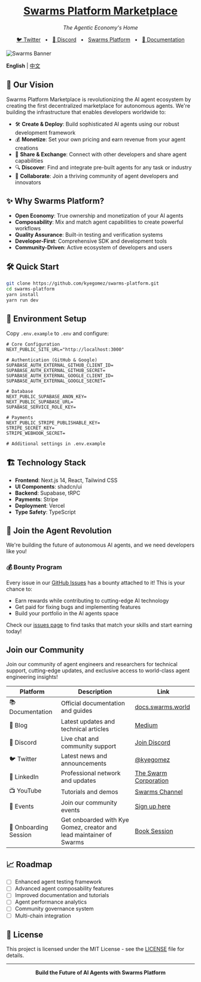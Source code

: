 <div align="center">
  <a href="https://swarms.world">
    <h1>Swarms Platform Marketplace</h1>
  </a>
</div>
<p align="center">
  <em>The Agentic Economy's Home </em>
</p>

<p align="center">
<a href="https://twitter.com/swarms_corp/">🐦 Twitter</a>
<span>&nbsp;&nbsp;•&nbsp;&nbsp;</span>
<a href="https://discord.gg/NHfAfHf9zs">📢 Discord</a>
<span>&nbsp;&nbsp;•&nbsp;&nbsp;</span>
<a href="https://swarms.world">Swarms Platform</a>
<span>&nbsp;&nbsp;•&nbsp;&nbsp;</span>
<a href="https://docs.swarms.world">📙 Documentation</a>
</p>


![Swarms Banner](swarms_platform.png)

**English** | [中文](./README.zh-CN.md)

## 🚀 Our Vision

Swarms Platform Marketplace is revolutionizing the AI agent ecosystem by creating the first decentralized marketplace for autonomous agents. We're building the infrastructure that enables developers worldwide to:

- 🛠️ **Create & Deploy**: Build sophisticated AI agents using our robust development framework
- 💰 **Monetize**: Set your own pricing and earn revenue from your agent creations
- 🔄 **Share & Exchange**: Connect with other developers and share agent capabilities
- 🔍 **Discover**: Find and integrate pre-built agents for any task or industry
- 🤝 **Collaborate**: Join a thriving community of agent developers and innovators

## ✨ Why Swarms Platform?

- **Open Economy**: True ownership and monetization of your AI agents
- **Composability**: Mix and match agent capabilities to create powerful workflows
- **Quality Assurance**: Built-in testing and verification systems
- **Developer-First**: Comprehensive SDK and development tools
- **Community-Driven**: Active ecosystem of developers and users

## 🛠️ Quick Start

```bash
git clone https://github.com/kyegomez/swarms-platform.git
cd swarms-platform
yarn install
yarn run dev
```

## 🔑 Environment Setup

Copy `.env.example` to `.env` and configure:

```env
# Core Configuration
NEXT_PUBLIC_SITE_URL="http://localhost:3000"

# Authentication (GitHub & Google)
SUPABASE_AUTH_EXTERNAL_GITHUB_CLIENT_ID=
SUPABASE_AUTH_EXTERNAL_GITHUB_SECRET=
SUPABASE_AUTH_EXTERNAL_GOOGLE_CLIENT_ID=
SUPABASE_AUTH_EXTERNAL_GOOGLE_SECRET=

# Database
NEXT_PUBLIC_SUPABASE_ANON_KEY=
NEXT_PUBLIC_SUPABASE_URL=
SUPABASE_SERVICE_ROLE_KEY=

# Payments
NEXT_PUBLIC_STRIPE_PUBLISHABLE_KEY=
STRIPE_SECRET_KEY=
STRIPE_WEBHOOK_SECRET=

# Additional settings in .env.example
```

## 🏗️ Technology Stack

- **Frontend**: Next.js 14, React, Tailwind CSS
- **UI Components**: shadcn/ui
- **Backend**: Supabase, tRPC
- **Payments**: Stripe
- **Deployment**: Vercel
- **Type Safety**: TypeScript

## 🤝 Join the Agent Revolution

We're building the future of autonomous AI agents, and we need developers like you! 

### 💰 Bounty Program

Every issue in our [GitHub Issues](https://github.com/The-Swarm-Corporation/swarms-platform/issues) has a bounty attached to it! This is your chance to:
- Earn rewards while contributing to cutting-edge AI technology
- Get paid for fixing bugs and implementing features
- Build your portfolio in the AI agents space

Check our [issues page](https://github.com/The-Swarm-Corporation/swarms-platform/issues) to find tasks that match your skills and start earning today!

## Join our Community

Join our community of agent engineers and researchers for technical support, cutting-edge updates, and exclusive access to world-class agent engineering insights!

| Platform | Description | Link |
|----------|-------------|------|
| 📚 Documentation | Official documentation and guides | [docs.swarms.world](https://docs.swarms.world) |
| 📝 Blog | Latest updates and technical articles | [Medium](https://medium.com/@kyeg) |
| 💬 Discord | Live chat and community support | [Join Discord](https://discord.gg/jM3Z6M9uMq) |
| 🐦 Twitter | Latest news and announcements | [@kyegomez](https://twitter.com/kyegomez) |
| 👥 LinkedIn | Professional network and updates | [The Swarm Corporation](https://www.linkedin.com/company/the-swarm-corporation) |
| 📺 YouTube | Tutorials and demos | [Swarms Channel](https://www.youtube.com/channel/UC9yXyitkbU_WSy7bd_41SqQ) |
| 🎫 Events | Join our community events | [Sign up here](https://lu.ma/5p2jnc2v) |
| 🚀 Onboarding Session | Get onboarded with Kye Gomez, creator and lead maintainer of Swarms | [Book Session](https://cal.com/swarms/swarms-onboarding-session) |



## 📈 Roadmap

- [ ] Enhanced agent testing framework
- [ ] Advanced agent composability features
- [ ] Improved documentation and tutorials
- [ ] Agent performance analytics
- [ ] Community governance system
- [ ] Multi-chain integration

## 📜 License

This project is licensed under the MIT License - see the [LICENSE](LICENSE) file for details.

---

<p align="center">
  <strong>Build the Future of AI Agents with Swarms Platform</strong>
</p>
